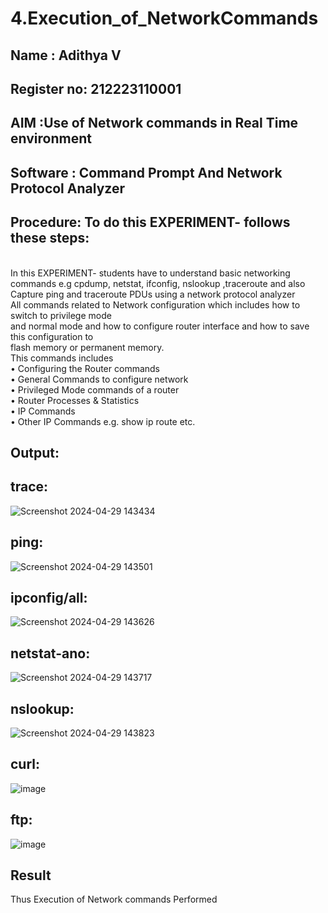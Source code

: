 # 4.Execution_of_NetworkCommands
## Name : Adithya V
## Register no: 212223110001
## AIM :Use of Network commands in Real Time environment
## Software : Command Prompt And Network Protocol Analyzer
## Procedure: To do this EXPERIMENT- follows these steps:
<BR>
In this EXPERIMENT- students have to understand basic networking commands e.g cpdump, netstat, ifconfig, nslookup ,traceroute and also Capture ping and traceroute PDUs using a network protocol analyzer 
<BR>
All commands related to Network configuration which includes how to switch to privilege mode
<BR>
and normal mode and how to configure router interface and how to save this configuration to
<BR>
flash memory or permanent memory.
<BR>
This commands includes
<BR>
• Configuring the Router commands
<BR>
• General Commands to configure network
<BR>
• Privileged Mode commands of a router 
<BR>
• Router Processes & Statistics
<BR>
• IP Commands
<BR>
• Other IP Commands e.g. show ip route etc.
<BR>

## Output:

## trace:
![Screenshot 2024-04-29 143434](https://github.com/Rajaraman77/4.Execution_of_NetworkCommends/assets/150319383/e40c4730-2333-43ac-bcb3-338a0d32b465)
## ping:
![Screenshot 2024-04-29 143501](https://github.com/Rajaraman77/4.Execution_of_NetworkCommends/assets/150319383/7977ee68-4855-4193-9af9-efd133122bc5)
## ipconfig/all:
![Screenshot 2024-04-29 143626](https://github.com/Rajaraman77/4.Execution_of_NetworkCommends/assets/150319383/51d9ac5c-99d6-4994-add0-064c25a789e8)
## netstat-ano:
![Screenshot 2024-04-29 143717](https://github.com/Rajaraman77/4.Execution_of_NetworkCommends/assets/150319383/ede94fca-bff7-427e-a091-52f44bdd03c6)
## nslookup:
![Screenshot 2024-04-29 143823](https://github.com/Rajaraman77/4.Execution_of_NetworkCommends/assets/150319383/e12c02ae-4f56-4a2c-8aba-1894d8c8ef98)
## curl:
![image](https://github.com/Rajaraman77/4.Execution_of_NetworkCommends/assets/150319383/a42d52f1-2a1e-4749-857d-08e2c15b0351)
## ftp:
![image](https://github.com/Rajaraman77/4.Execution_of_NetworkCommends/assets/150319383/7ecac0d2-1f73-49ef-82de-a95f11a4b447)

## Result
Thus Execution of Network commands Performed 
